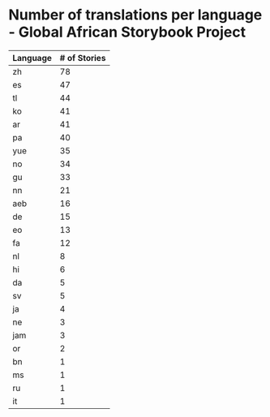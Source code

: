 # Number of translations per language - Global African Storybook Project

Language | # of Stories
-------- | ------------
zh | 78
es | 47
tl | 44
ko | 41
ar | 41
pa | 40
yue | 35
no | 34
gu | 33
nn | 21
aeb | 16
de | 15
eo | 13
fa | 12
nl | 8
hi | 6
da | 5
sv | 5
ja | 4
ne | 3
jam | 3
or | 2
bn | 1
ms | 1
ru | 1
it | 1
